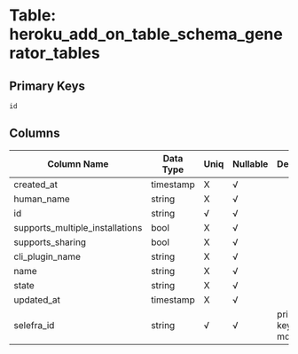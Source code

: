 # Table: heroku_add_on_table_schema_generator_tables

## Primary Keys 

```
id
```


## Columns 

|  Column Name   |  Data Type  | Uniq | Nullable | Description | 
|  ----  | ----  | ----  | ----  | ---- | 
| created_at | timestamp | X | √ |  | 
| human_name | string | X | √ |  | 
| id | string | √ | √ |  | 
| supports_multiple_installations | bool | X | √ |  | 
| supports_sharing | bool | X | √ |  | 
| cli_plugin_name | string | X | √ |  | 
| name | string | X | √ |  | 
| state | string | X | √ |  | 
| updated_at | timestamp | X | √ |  | 
| selefra_id | string | √ | √ | primary keys value md5 | 


